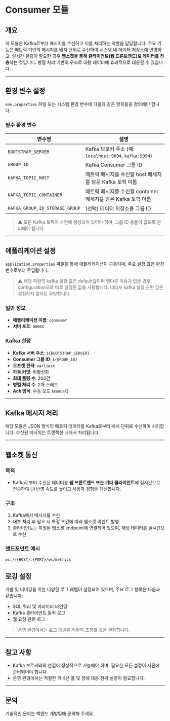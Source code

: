 # Consumer 모듈

## 개요

이 모듈은 Kafka로부터 메시지를 수신하고 이를 처리하는 역할을 담당합니다. 주요 기능은 메트릭 기반의 메시지를 배치 단위로 수신하여 시스템 내 데이터 저장소에 반영하고, 실시간 알림이 필요한 경우 **웹소켓을 통해 클라이언트(웹 프론트엔드)로 데이터를 전송**하는 것입니다. 병렬 처리 기반의 구조로 대량 데이터에 효과적으로 대응할 수 있습니다.

---

## 환경 변수 설정

`env.properties` 파일 또는 시스템 환경 변수에 다음과 같은 항목들을 정의해야 합니다.

### 필수 환경 변수

| 변수명                            | 설명                                               |
|--------------------------------|--------------------------------------------------|
| `BOOTSTRAP_SERVER`             | Kafka 브로커 주소 (예: `localhost:9094`, `kafka:9094`) |
| `GROUP_ID`                     | Kafka Consumer 그룹 ID                             |
| `KAFKA_TOPIC_HOST`             | 메트릭 메시지를 수신할 host 메세지를 담은 Kafka 토픽 이름            |
| `KAFKA_TOPIC_CONTAINER`        | 메트릭 메시지를 수신할 container 메세지를 담은 Kafka 토픽 이름       |
| `KAFKA_GROUP_ID_STORAGE_GROUP` | (선택) 데이터 저장소용 그룹 ID                              |

> ⚠️ 모든 Kafka 토픽이 사전에 생성되어 있어야 하며, 그룹 ID 충돌이 없도록 관리해야 합니다.

---

## 애플리케이션 설정

`application.properties` 파일을 통해 애플리케이션이 구동되며, 주요 설정 값은 환경 변수로부터 주입됩니다.

> ⚠️ 해당 파일의 kafka 설정 값은 default값이며 별다른 이슈가 없을 경우, configuration으로 따로 설정된 값을 사용합니다. 따라서 kafka 설정 관련 값은 설정하지 않아도 무방합니다.

### 일반 정보

- **애플리케이션 이름**: `consumer`
- **서버 포트**: `8000`s

### Kafka 설정

- **Kafka 서버 주소**: `${BOOTSTRAP_SERVER}`
- **Consumer 그룹 ID**: `${GROUP_ID}`
- **오프셋 전략**: `earliest`
- **자동 커밋**: 비활성화
- **최대 폴링 수**: 200건
- **병렬 처리 수**: 2개 스레드
- **Ack 방식**: 수동 모드 (`manual`)

---

## Kafka 메시지 처리

해당 모듈은 JSON 형식의 메트릭 데이터를 Kafka로부터 배치 단위로 수신하여 처리합니다. 수신된 메시지는 트랜잭션 내에서 처리됩니다.

---

## 웹소켓 통신

### 목적

- Kafka로부터 수신된 데이터를 **웹 프론트엔드 또는 기타 클라이언트**에 실시간으로 전송하여 UI 반영 속도를 높이고 사용자 경험을 개선합니다.

### 구조

1. Kafka에서 메시지를 수신
2. 내부 처리 후 필요 시 특정 조건에 따라 웹소켓 이벤트 발행
3. 클라이언트는 지정된 웹소켓 endpoint에 연결되어 있으며, 해당 데이터를 실시간으로 수신

### 엔드포인트 예시

```http
ws://{HOST}:{PORT}/ws/metrics
```

## 로깅 설정

개발 및 디버깅을 위한 다양한 로그 레벨이 설정되어 있으며, 주요 로그 항목은 다음과 같습니다:

- SQL 쿼리 및 파라미터 바인딩
- Kafka 클라이언트 동작 로그
- 웹 요청 관련 로그

> 운영 환경에서는 로그 레벨을 적절히 조정할 것을 권장합니다.

---

## 참고 사항

- Kafka 브로커와의 연결이 정상적으로 가능해야 하며, 필요한 모든 설정이 사전에 준비되어야 합니다.
- 운영 환경에서는 적절한 커넥션 풀 및 장애 대응 전략 설정이 필요합니다.

---

## 문의

기술적인 문의는 백엔드 개발팀에 문의해 주세요.
